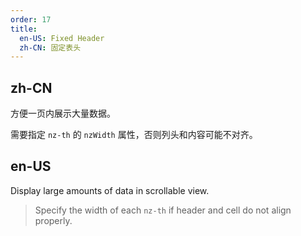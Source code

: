 ```yaml
---
order: 17
title:
  en-US: Fixed Header
  zh-CN: 固定表头
---
```


## zh-CN

方便一页内展示大量数据。

需要指定 `nz-th` 的 `nzWidth` 属性，否则列头和内容可能不对齐。

## en-US

Display large amounts of data in scrollable view.

> Specify the width of each `nz-th` if header and cell do not align properly.


